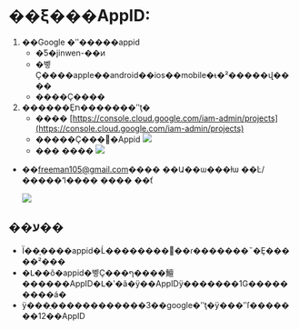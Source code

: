 # ��ξ���AppID:

1. ��Google �ʺ�����appid
   * �Ƽ�jinwen-��ͷ  
   * �벻Ҫ����apple��android��ios��mobile�ᵼ�²�����վ����
   * ����Ҫ����
2. ������Ȩת�������ʺţ�
   * ���� [https://console.cloud.google.com/iam-admin/projects](https://console.cloud.google.com/iam-admin/projects)
   * �����Ҫ���׵�Appid  ![](https://raw.githubusercontent.com/bannedbook/fanqiang/master/gae/DonateAppid/Snap1.jpg)
   * ��� ����  ![](https://raw.githubusercontent.com/bannedbook/fanqiang/master/gae/DonateAppid/Snap2.jpg)

* ��freeman105@gmail.com���� ��Ա��ѡ���ɫѡ ��Ŀ/�����ߣ���� ���� ��ť  
  

  ![](https://raw.githubusercontent.com/bannedbook/fanqiang/master/gae/DonateAppid/Snap5.jpg)

## ��ע��

* Ϊ��֤����appid�Ĺ��������׺��ɾ�������˵�Ȩ�����²���  
* �Լ��õ�appid�벻Ҫ���ף����鱣������AppID�Լ�ʹ�ã�ÿ��AppIDÿ�������1G���������á�  
* ÿ���ֻ������������3��google�ʺţ�ÿ���ʺſ�������12��AppID 

